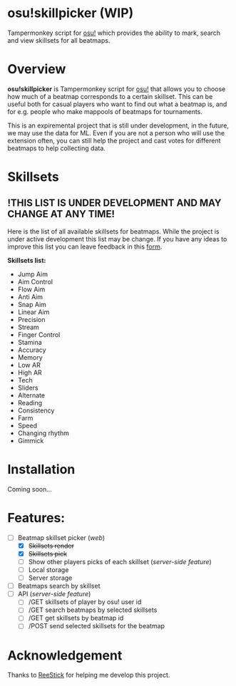 # osu!skillpicker (WIP)

Tampermonkey script for [osu!](osu.ppy.sh) which provides the ability to mark, search and view skillsets for all beatmaps.

# Overview

**osu!skillpicker** is Tampermonkey script for [osu!](osu.ppy.sh) that allows you to choose how much of a beatmap corresponds to a certain skillset. This can be useful both for casual players who want to find out what a beatmap is, and for e.g. people who make mappools of beatmaps for tournaments. 

This is an expiremental project that is still under development, in the future, we may use the data for ML. Even if you are not a person who will use the extension often, you can still help the project and cast votes for different beatmaps to help collecting data.

# Skillsets

## !THIS LIST IS UNDER DEVELOPMENT AND MAY CHANGE AT ANY TIME!

Here is the list of all available skillsets for beatmaps. While the project is under active development this list may be change. If you have any ideas to improve this list you can leave feedback in this [form](https://forms.gle/ZbUEbZ1y3nWSNhhp8).


**Skillsets list:**

- Jump Aim
- Aim Control
- Flow Aim
- Anti Aim
- Snap Aim
- Linear Aim
- Precision
- Stream
- Finger Control
- Stamina
- Accuracy
- Memory
- Low AR
- High AR
- Tech
- Sliders
- Alternate
- Reading
- Consistency
- Farm
- Speed
- Changing rhythm
- Gimmick

# Installation

Coming soon...

# Features:
- [ ] Beatmap skillset picker (*web*)
  - [X] ~~Skillsets render~~
  - [X] ~~Skillsets pick~~
  - [ ] Show other players picks of each skillset (*server-side feature*)
  - [ ] Local storage
  - [ ] Server storage
- [ ] Beatmaps search by skillset
- [ ] API (*server-side feature*)
  - [ ] /GET skillsets of player by osu! user id
  - [ ] /GET search beatmaps by selected skillsets
  - [ ] /GET get skillsets by beatmap id
  - [ ] /POST send selected skillsets for the beatmap

# Acknowledgement

Thanks to [ReeStick](https://github.com/ReeStick) for helping me develop this project.
